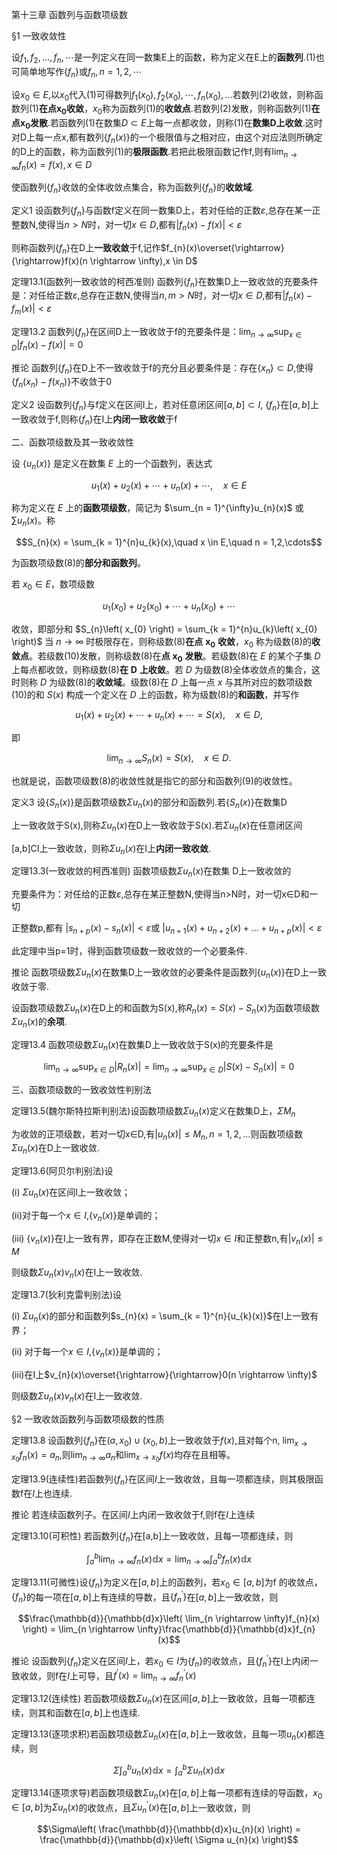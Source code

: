 第十三章 函数列与函数项级数

§1 一致收敛性

设$f_{1},f_{2},\ldots,f_{n},\cdots$是一列定义在同一数集E上的函数，称为定义在E上的**函数列**.(1)也可简单地写作$\left\{ f_{n} \right\}$或$f_{n},n = 1,2,\cdots$

设$x_{0} \in E$,以$x_{0}$代入(1)可得数列$f_{1}\left( x_{0} \right),f_{2}\left( x_{0} \right),\cdots,f_{n}\left( x_{0} \right),\ldots$若数列(2)收敛，则称函数列(1)**在点**$\mathbf{x}_{\mathbf{0}}$**收敛**，$x_{0}$称为函数列(1)的**收敛点**.若数列(2)发散，则称函数列(1)**在点**$\mathbf{x}_{\mathbf{0}}$**发散**.若函数列(1)在数集$D \subset E$上每一点都收敛，则称(1)在**数集D上收敛**.这时对D上每一点x,都有数列$\left\{ f_{n}(x) \right\}$的一个极限值与之相对应，由这个对应法则所确定的D上的函数，称为函数列(1)的**极限函数**.若把此极限函数记作f,则有$\lim_{n \rightarrow \infty}f_{n}(x) = f(x),x \in D$

使函数列$\left\{ f_{n} \right\}$收敛的全体收敛点集合，称为函数列$\left\{ f_{n} \right\}$的**收敛域**.

定义1
设函数列$\left\{ f_{n} \right\}$与函数f定义在同一数集D上，若对任给的正数$\varepsilon$,总存在某一正整数N,使得当$n > N$时，对一切$x \in D$,都有$\left| f_{n}(x) - f(x) \right| < \varepsilon$

则称函数列$\left\{ f_{n} \right\}$在D上**一致收敛**于f,记作$f_{n}(x)\overset{\rightarrow}{\rightarrow}f(x)(n \rightarrow \infty),x \in D$

定理13.1(函数列一致收敛的柯西准则)
函数列$\left\{ f_{n} \right\}$在数集D上一致收敛的充要条件是：对任给正数$\varepsilon$,总存在正数N,使得当$n,m > N$时，对一切$x \in D$,都有$\left| f_{n}(x) - f_{m}(x) \right| < \varepsilon$

定理13.2
函数列$\left\{ f_{n} \right\}$在区间D上一致收敛于f的充要条件是：$\lim_{n \rightarrow \infty}\sup_{x \in D}\left| f_{n}(x) - f(x) \right| = 0$

推论
函数列$\left\{ f_{n} \right\}$在D上不一致收敛于f的充分且必要条件是：存在$\left\{ x_{n} \right\} \subset D$,使得$\left\{ f_{n}\left( x_{n} \right) - f\left( x_{n} \right) \right\}$不收敛于0

定义2
设函数列$\left\{ f_{n} \right\}$与f定义在区间I上，若对任意闭区间$\lbrack a,b\rbrack \subset I$,
$\left\{ f_{n} \right\}$在$\lbrack a,b\rbrack$上一致收敛于f,则称$\left\{ f_{n} \right\}$在I上**内闭一致收敛**于f

二、函数项级数及其一致收敛性

设 $\{ u_{n}(x)\}$ 是定义在数集 $E$ 上的一个函数列，表达式

$$u_{1}(x) + u_{2}(x) + \cdots + u_{n}(x) + \cdots,\quad x \in E$$

称为定义在 $E$ 上的**函数项级数**，简记为
$\sum_{n = 1}^{\infty}u_{n}(x)$ 或 $\sum u_{n}(x)$。称

$$S_{n}(x) = \sum_{k = 1}^{n}u_{k}(x),\quad x \in E,\quad n = 1,2,\cdots$$

为函数项级数(8)的**部分和函数列**。

若 $x_{0} \in E$，数项级数

$$u_{1}\left( x_{0} \right) + u_{2}\left( x_{0} \right) + \cdots + u_{n}\left( x_{0} \right) + \cdots$$

收敛，即部分和
$S_{n}\left( x_{0} \right) = \sum_{k = 1}^{n}u_{k}\left( x_{0} \right)$
当 $n \rightarrow \infty$ 时极限存在，则称级数(8)**在点**
$\mathbf{x}_{\mathbf{0}}$ **收敛**，$x_{0}$
称为级数(8)的**收敛点**。若级数(10)发散，则称级数(8)在**点**
$\mathbf{x}_{\mathbf{0}}$ **发散**。若级数(8)在 $E$ 的某个子集 $D$
上每点都收敛，则称级数(8)**在** $\mathbf{D}$ **上收敛**。若 $D$
为级数(8)全体收敛点的集合，这时则称 $D$ 为级数(8)的**收敛域**。级数(8)在
$D$ 上每一点 $x$ 与其所对应的数项级数(10)的和 $S(x)$ 构成一个定义在 $D$
上的函数，称为级数(8)的**和函数**，并写作

$$u_{1}(x) + u_{2}(x) + \cdots + u_{n}(x) + \cdots = S(x),\quad x \in D,$$

即

$$\lim_{n \rightarrow \infty}S_{n}(x) = S(x),\quad x \in D.$$

也就是说，函数项级数(8)的收敛性就是指它的部分和函数列(9)的收敛性。

定义3
设$\left\{ S_{n}(x) \right\}$是函数项级数$\Sigma u_{n}(x)$的部分和函数列.若$\left\{ S_{n}(x) \right\}$在数集D

上一致收敛于S(x),则称$\Sigma u_{n}(x)$在D上一致收敛于S(x).若$\Sigma u_{n}(x)$在任意闭区间

\[a,b\]CI上一致收敛，则称$\Sigma u_{n}(x)$在I上**内闭一致收敛**.

定理13.3(一致收敛的柯西准则) 函数项级数$\Sigma u_{n}(x)$在数集
D上一致收敛的

充要条件为：对任给的正数$\varepsilon$,总存在某正整数N,使得当n\>N时，对一切x∈D和一切

正整数p,都有 $\left| s_{n + p}(x) - s_{n}(x) \right| < \varepsilon$或
$\left| u_{n + 1}(x) + u_{n + 2}(x) + \ldots + u_{n + p}(x) \right| < \varepsilon$

此定理中当p=1时，得到函数项级数一致收敛的一个必要条件.

推论
函数项级数$\Sigma u_{n}(x)$在数集D上一致收敛的必要条件是函数列$\left\{ u_{n}(x) \right\}$在D上一致收敛于零.

设函数项级数$\Sigma u_{n}(x)$在D上的和函数为S(x),称$R_{n}(x) = S(x) - S_{n}(x)$为函数项级数$\Sigma u_{n}(x)$的**余项**.

定理13.4 函数项级数$\Sigma u_{n}(x)$在数集D上一致收敛于S(x)的充要条件是

$$\lim_{n \rightarrow \infty}\sup_{x \in D}\left| R_{n}(x) \right| = \lim_{n \rightarrow \infty}\sup_{x \in D}\left| S(x) - S_{n}(x) \right| = 0$$

三、函数项级数的一致收敛性判别法

定理13.5(魏尔斯特拉斯判别法)设函数项级数$\Sigma u_{n}(x)$定义在数集D上，$\Sigma M_{n}$

为收敛的正项级数，若对一切x∈D,有$\left| u_{n}(x) \right| \leq M_{n},n = 1,2,\ldots$则函数项级数$\Sigma u_{n}(x)$在D上一致收敛.

定理13.6(阿贝尔判别法)设

\(i\) $\Sigma u_{n}(x)$在区间I上一致收敛；

(ii)对于每一个$x \in I$,$\left\{ v_{n}(x) \right\}$是单调的；

\(iii\)
$\left\{ v_{n}(x) \right\}$在I上一致有界，即存在正数M,使得对一切$x \in I$和正整数n,有$\left| v_{n}(x) \right| \leq M$

则级数$\Sigma u_{n}(x)v_{n}(x)$在I上一致收敛.

定理13.7(狄利克雷判别法)设

\(i\)
$\Sigma u_{n}(x)$的部分和函数列$s_{n}(x) = \sum_{k = 1}^{n}{u_{k}(x)}$在I上一致有界；

\(ii\) 对于每一个$x \in I$,$\left\{ v_{n}(x) \right\}$是单调的；

(iii)在I上$v_{n}(x)\overset{\rightarrow}{\rightarrow}0(n \rightarrow \infty)$

则级数$\Sigma u_{n}(x)v_{n}(x)$在I上一致收敛.

§2 一致收敛函数列与函数项级数的性质

定理13.8
设函数列$\left\{ f_{n} \right\}$在$\left( a,x_{0} \right) \cup \left( x_{0},b \right)$上一致收敛于$f(x)$,且对每个n,
$\lim_{x \rightarrow x_{0}}f_{n}(x) = a_{n}$,则$\lim_{n \rightarrow \infty}a_{n}$和$\lim_{x \rightarrow x_{0}}f(x)$均存在且相等。

定理13.9(连续性)若函数列$\left\{ f_{n} \right\}$在区间$I$上一致收敛，且每一项都连续，则其极限函数f在$I$上也连续.

推论 若连续函数列子。在区间$I$上内闭一致收敛于f,则f在$I$上连续

定理13.10(可积性)
若函数列$\left\{ f_{n} \right\}$在\[a,b\]上一致收敛，且每一项都连续，则

$$\int_{a}^{b}{\lim_{n \rightarrow \infty}f_{n}(x)\mathbb{d}x} = \lim_{n \rightarrow \infty}\int_{a}^{b}{f_{n}(x)\mathbb{d}x}$$

定理13.11(可微性)设$\left\{ f_{n} \right\}$为定义在$\lbrack a,b\rbrack$上的函数列，若$x_{0} \in \lbrack a,b\rbrack$为f
的收敛点，$\left\{ f_{n} \right\}$的每一项在$\lbrack a,b\rbrack$上有连续的导数，且$\left\{ f_{n}^{'} \right\}$在$\lbrack a,b\rbrack$上一致收敛，则

$$\frac{\mathbb{d}}{\mathbb{d}x}\left( \lim_{n \rightarrow \infty}f_{n}(x) \right) = \lim_{n \rightarrow \infty}\frac{\mathbb{d}}{\mathbb{d}x}f_{n}(x)$$

推论
设函数列$\left\{ f_{n} \right\}$定义在区间$I$上，若$x_{0} \in I$为$\left\{ f_{n} \right\}$的收敛点，且$\left\{ f_{n}^{'} \right\}$在I上内闭一致收敛，则f在$I$上可导，且$f^{'}(x) = \lim_{n \rightarrow \infty}f_{n}^{'}(x)$

定理13.12(连续性)
若函数项级数$\Sigma u_{n}(x)$在区间$\lbrack a,b\rbrack$上一致收敛，且每一项都连续，则其和函数在$\lbrack a,b\rbrack$上也连续.

定理13.13(逐项求积)若函数项级数$\Sigma u_{n}(x)$在$\lbrack a,b\rbrack$上一致收敛，且每一项$u_{n}(x)$都连续，则

$$\Sigma\int_{a}^{b}{u_{n}(x)\mathbb{d}x} = \int_{a}^{b}{\Sigma u_{n}(x)\mathbb{d}x}$$

定理13.14(逐项求导)若函数项级数$\Sigma u_{n}(x)$在$\lbrack a,b\rbrack$上每一项都有连续的导函数，$x_{0} \in \lbrack a,b\rbrack$为$\Sigma u_{n}(x)$的收敛点，且$\Sigma u_{n}^{'}(x)$在$\lbrack a,b\rbrack$上一致收敛，则

$$\Sigma\left( \frac{\mathbb{d}}{\mathbb{d}x}u_{n}(x) \right) = \frac{\mathbb{d}}{\mathbb{d}x}\left( \Sigma u_{n}(x) \right)$$
